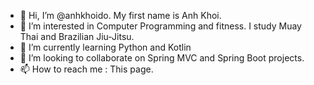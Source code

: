 - 👋 Hi, I’m @anhkhoido. My first name is Anh Khoi.
- 👀 I’m interested in Computer Programming and fitness. I study Muay Thai and Brazilian Jiu-Jitsu.
- 🌱 I’m currently learning Python and Kotlin
- 💞️ I’m looking to collaborate on Spring MVC and Spring Boot projects.
- 📫 How to reach me : This page.

<!---
anhkhoido/anhkhoido is a ✨ special ✨ repository because its `README.md` (this file) appears on your GitHub profile.
You can click the Preview link to take a look at your changes.
--->
